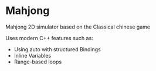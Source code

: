# Mahjong
Mahjong 2D simulator based on the Classical chinese game

Uses modern C++ features such as:
- Using auto with structured Bindings
- Inline Variables
- Range-based loops
